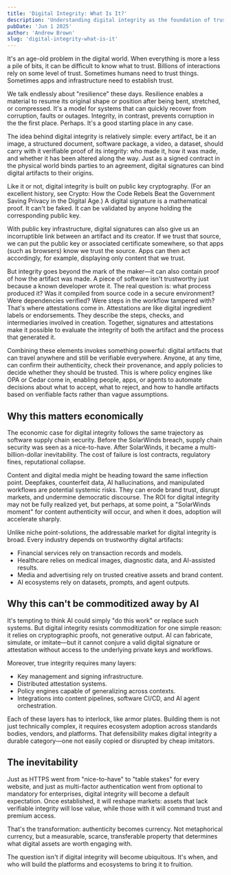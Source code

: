 ```yaml
---
title: 'Digital Integrity: What Is It?'
description: 'Understanding digital integrity as the foundation of trust in the digital world through cryptographic proofs and verifiable processes'
pubDate: 'Jun 1 2025'
author: 'Andrew Brown'
slug: 'digital-integrity-what-is-it'
---
```




It's an age-old problem in the digital world. When everything is more a less a pile of bits, it can be difficult to know what to trust. Billions of interactions rely on some level of trust. Sometimes humans need to trust things. Sometimes apps and infrastructure need to establish trust. 

We talk endlessly about "resilience" these days. Resilience enables a material to resume its original shape or position after being bent, stretched, or compressed. It's a model for systems that can quickly recover from corruption, faults or outages. Integrity, in contrast, prevents corruption in the the first place. Perhaps. It's a good starting place in any case.

The idea behind digital integrity is relatively simple: every artifact, be it an image, a structured document, software package, a video, a dataset, should carry with it verifiable proof of its integrity: who made it, how it was made, and whether it has been altered along the way. Just as a signed contract in the physical world binds parties to an agreement, digital signatures can bind digital artifacts to their origins.

Like it or not, digital integrity is built on public key cryptography. (For an excellent history, see Crypto: How the Code Rebels Beat the Government Saving Privacy in the Digital Age.) A digital signature is a mathematical proof. It can't be faked. It can be validated by anyone holding the corresponding public key. 

With public key infrastructure, digital signatures can also give us an incorruptible link between an artifact and its creator. If we trust that source, we can put the public key or associated certificate somewhere, so that apps (such as browsers) know we trust the source. Apps can then act accordingly, for example, displaying only content that we trust.

But integrity goes beyond the mark of the maker—it can also contain proof of how the artifact was made. A piece of software isn't trustworthy just because a known developer wrote it. The real question is: what process produced it? Was it compiled from source code in a secure environment? Were dependencies verified? Were steps in the workflow tampered with? That's where attestations come in. Attestations are like digital ingredient labels or endorsements. They describe the steps, checks, and intermediaries involved in creation. Together, signatures and attestations make it possible to evaluate the integrity of both the artifact and the process that generated it.

Combining these elements invokes something powerful: digital artifacts that can travel anywhere and still be verifiable everywhere. Anyone, at any time, can confirm their authenticity, check their provenance, and apply policies to decide whether they should be trusted. This is where policy engines like OPA or Cedar come in, enabling people, apps, or agents to automate decisions about what to accept, what to reject, and how to handle artifacts based on verifiable facts rather than vague assumptions.

## Why this matters economically

The economic case for digital integrity follows the same trajectory as software supply chain security. Before the SolarWinds breach, supply chain security was seen as a nice-to-have. After SolarWinds, it became a multi-billion-dollar inevitability. The cost of failure is lost contracts, regulatory fines, reputational collapse.

Content and digital media might be heading toward the same inflection point. Deepfakes, counterfeit data, AI hallucinations, and manipulated workflows are potential systemic risks. They can erode brand trust, disrupt markets, and undermine democratic discourse. The ROI for digital integrity may not be fully realized yet, but perhaps, at some point, a "SolarWinds moment" for content authenticity will occur, and when it does, adoption will accelerate sharply.

Unlike niche point-solutions, the addressable market for digital integrity is broad. Every industry depends on trustworthy digital artifacts:

- Financial services rely on transaction records and models.
- Healthcare relies on medical images, diagnostic data, and AI-assisted results.
- Media and advertising rely on trusted creative assets and brand content.
- AI ecosystems rely on datasets, prompts, and agent outputs.

## Why this can't be commoditized away by AI

It's tempting to think AI could simply "do this work" or replace such systems. But digital integrity resists commoditization for one simple reason: it relies on cryptographic proofs, not generative output. AI can fabricate, simulate, or imitate—but it cannot conjure a valid digital signature or attestation without access to the underlying private keys and workflows.

Moreover, true integrity requires many layers:

- Key management and signing infrastructure.
- Distributed attestation systems.
- Policy engines capable of generalizing across contexts.
- Integrations into content pipelines, software CI/CD, and AI agent orchestration.

Each of these layers has to interlock, like armor plates. Building them is not just technically complex, it requires ecosystem adoption across standards bodies, vendors, and platforms. That defensibility makes digital integrity a durable category—one not easily copied or disrupted by cheap imitators.

## The inevitability

Just as HTTPS went from "nice-to-have" to "table stakes" for every website, and just as multi-factor authentication went from optional to mandatory for enterprises, digital integrity will become a default expectation. Once established, it will reshape markets: assets that lack verifiable integrity will lose value, while those with it will command trust and premium access.

That's the transformation: authenticity becomes currency. Not metaphorical currency, but a measurable, scarce, transferable property that determines what digital assets are worth engaging with.

The question isn't if digital integrity will become ubiquitous. It's when, and who will build the platforms and ecosystems to bring it to fruition.